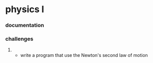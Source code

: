 # physics I
### documentation
### challenges
1. - write a program that use the Newton's second law of motion 
